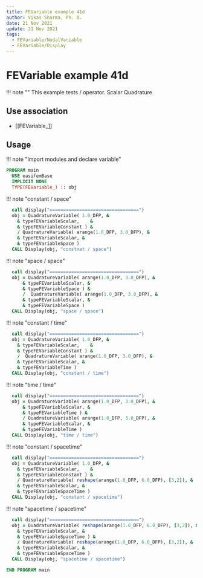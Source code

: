 ```yaml
---
title: FEVariable example 41d
author: Vikas Sharma, Ph. D.
date: 21 Nov 2021
update: 21 Nov 2021
tags:
  - FEVariable/NodalVariable
  - FEVariable/Display
---
```


# FEVariable example 41d

!!! note ""
    This example tests / operator. Scalar Quadrature

## Use association

- [[FEVariable_]]

## Usage

!!! note "Import modules and declare variable"


```fortran
PROGRAM main
  USE easifemBase
  IMPLICIT NONE
  TYPE(FEVariable_) :: obj
```

!!! note "constant / space"

```fortran
  call display("=================================")
  obj = QuadratureVariable( 1.0_DFP, &
    & typeFEVariableScalar,    &
    & typeFEVariableConstant ) &
    / QuadratureVariable( arange(1.0_DFP, 3.0_DFP), &
    & typeFEVariableScalar, &
    & typeFEVariableSpace )
  CALL Display(obj, "constnat / space")
```

!!! note "space / space"

```fortran
  call display("=================================")
  obj = QuadratureVariable( arange(1.0_DFP, 3.0_DFP), &
      & typeFEVariableScalar, &
      & typeFEVariableSpace ) &
      /  QuadratureVariable( arange(1.0_DFP, 3.0_DFP), &
      & typeFEVariableScalar, &
      & typeFEVariableSpace )
  CALL Display(obj, "space / space")
```

!!! note "constant / time"

```fortran
  call display("=================================")
  obj = QuadratureVariable( 1.0_DFP, &
    & typeFEVariableScalar,    &
    & typeFEVariableConstant ) &
    /  QuadratureVariable( arange(1.0_DFP, 3.0_DFP), &
    & typeFEVariableScalar, &
    & typeFEVariableTime )
  CALL Display(obj, "constant / time")
```

!!! note "time / time"

```fortran
  call display("=================================")
  obj = QuadratureVariable( arange(1.0_DFP, 3.0_DFP), &
      & typeFEVariableScalar, &
      & typeFEVariableTime ) &
      / QuadratureVariable( arange(1.0_DFP, 3.0_DFP), &
      & typeFEVariableScalar, &
      & typeFEVariableTime )
  CALL Display(obj, "time / time")
```

!!! note "constant / spacetime"

```fortran
  call display("=================================")
  obj = QuadratureVariable( 1.0_DFP, &
    & typeFEVariableScalar,    &
    & typeFEVariableConstant ) &
    / QuadratureVariable( reshape(arange(1.0_DFP, 6.0_DFP), [3,2]), &
    & typeFEVariableScalar, &
    & typeFEVariableSpaceTime )
  CALL Display(obj, "constant / spacetime")
```

!!! note "spacetime / spacetime"

```fortran
  call display("=================================")
  obj = QuadratureVariable( reshape(arange(1.0_DFP, 6.0_DFP), [3,2]), &
    & typeFEVariableScalar, &
    & typeFEVariableSpaceTime ) &
    / QuadratureVariable( reshape(arange(1.0_DFP, 6.0_DFP), [3,2]), &
    & typeFEVariableScalar, &
    & typeFEVariableSpaceTime )
  CALL Display(obj, "spacetime / spacetime")
```

```fortran
END PROGRAM main
```
